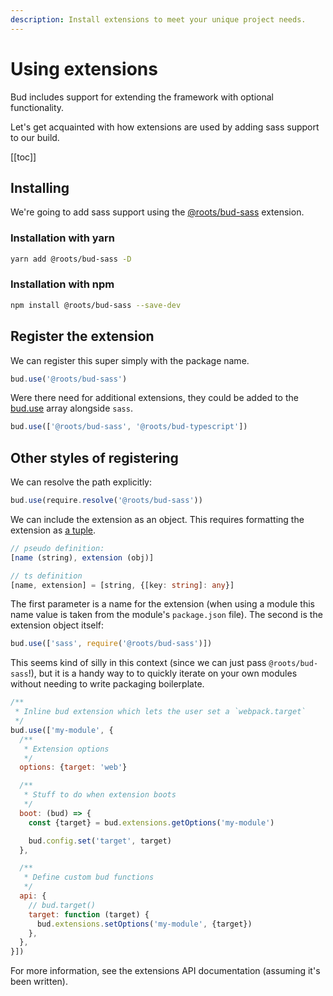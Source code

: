 ```yaml
---
description: Install extensions to meet your unique project needs.
---
```


# Using extensions

Bud includes support for extending the framework with optional functionality.

Let's get acquainted with how extensions are used by adding sass support to our build.

[[toc]]

## Installing

We're going to add sass support using the [@roots/bud-sass](bud-sass.md) extension.

### Installation with yarn

```sh
yarn add @roots/bud-sass -D
```

### Installation with npm

```sh
npm install @roots/bud-sass --save-dev
```

## Register the extension

We can register this super simply with the package name.

```js
bud.use('@roots/bud-sass')
```

Were there need for additional extensions, they could be added to the [bud.use](config-use.md) array alongside `sass`.

```js
bud.use(['@roots/bud-sass', '@roots/bud-typescript'])
```

## Other styles of registering

We can resolve the path explicitly:

```js
bud.use(require.resolve('@roots/bud-sass'))
```

We can include the extension as an object. This requires formatting the extension as [a tuple](https://en.wikipedia.org/wiki/Tuple).

```ts
// pseudo definition:
[name (string), extension (obj)]

// ts definition
[name, extension] = [string, {[key: string]: any}]
```

The first parameter is a name for the extension (when using a module this name value is taken from the module's `package.json` file). The second is the extension object itself:

```js
bud.use(['sass', require('@roots/bud-sass')])
```

This seems kind of silly in this context (since we can just pass `@roots/bud-sass`!), but it is a handy way to to quickly iterate on your own modules without needing to write packaging boilerplate.

```js
/**
 * Inline bud extension which lets the user set a `webpack.target`
 */
bud.use(['my-module', {
  /**
   * Extension options
   */
  options: {target: 'web'}

  /**
   * Stuff to do when extension boots
   */
  boot: (bud) => {
    const {target} = bud.extensions.getOptions('my-module')

    bud.config.set('target', target)
  },

  /**
   * Define custom bud functions
   */
  api: {
    // bud.target()
    target: function (target) {
      bud.extensions.setOptions('my-module', {target})
    },
  },
}])
```

For more information, see the extensions API documentation (assuming it's been written).

